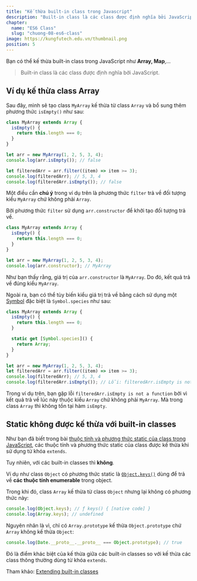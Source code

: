 ```yaml
---
title: "Kế thừa built-in class trong Javascript"
description: "Built-in class là các class được định nghĩa bởi JavaScript. Ví dụ kế thừa class Array."
chapter:
  name: "ES6 Class"
  slug: "chuong-08-es6-class"
image: https://kungfutech.edu.vn/thumbnail.png
position: 5
---
```


Bạn có thể kế thừa built-in class trong JavaScript như **Array, Map**,...

> Built-in class là các class được định nghĩa bởi JavaScript.

## Ví dụ kế thừa class Array

Sau đây, mình sẽ tạo class `MyArray` kế thừa từ class `Array` và bổ sung thêm phương thức `isEmpty()` như sau:

```js
class MyArray extends Array {
  isEmpty() {
    return this.length === 0;
  }
}

let arr = new MyArray(1, 2, 5, 3, 4);
console.log(arr.isEmpty()); // false

let filteredArr = arr.filter((item) => item >= 3);
console.log(filteredArr); // 5, 3, 4
console.log(filteredArr.isEmpty()); // false
```

Một điều cần **chú ý** trong ví dụ trên là phương thức `filter` trả về đối tượng kiểu `MyArray` chứ không phải `Array`.

Bởi phương thức `filter` sử dụng `arr.constructor` để khởi tạo đối tượng trả về.

```js
class MyArray extends Array {
  isEmpty() {
    return this.length === 0;
  }
}

let arr = new MyArray(1, 2, 5, 3, 4);
console.log(arr.constructor); // MyArray
```

Như bạn thấy rằng, giá trị của `arr.constructor` là `MyArray`. Do đó, kết quả trả về đúng kiểu `MyArray`.

Ngoài ra, bạn có thể tùy biến kiểu giá trị trả về bằng cách sử dụng một [Symbol](/bai-viet/javascript/symbol-trong-javascript) đặc biệt là `Symbol.species` như sau:

```js
class MyArray extends Array {
  isEmpty() {
    return this.length === 0;
  }

  static get [Symbol.species]() {
    return Array;
  }
}

let arr = new MyArray(1, 2, 5, 3, 4);
let filteredArr = arr.filter((item) => item >= 3);
console.log(filteredArr); // 5, 3, 4
console.log(filteredArr.isEmpty()); // Lỗi: filteredArr.isEmpty is not a function
```

Trong ví dụ trên, bạn gặp lỗi `filteredArr.isEmpty is not a function` bởi vì kết quả trả về lúc này thuộc kiểu `Array` chứ không phải `MyArray`. Mà trong class `Array` thì không tồn tại hàm `isEmpty`.

## Static không được kế thừa với built-in classes

Như bạn đã biết trong bài [thuộc tính và phương thức static của class trong JavaScript](/bai-viet/javascript/thuoc-tinh-va-phuong-thuc-static-cua-class-trong-javascript), các thuộc tính và phương thức static của class được kế thừa khi sử dụng từ khóa `extends`.

Tuy nhiên, với các built-in classes thì **không**.

Ví dụ như class `Object` có phương thức static là [`Object.keys()`](https://developer.mozilla.org/en-US/docs/Web/JavaScript/Reference/Global_Objects/Object/keys) dùng để trả về **các thuộc tính enumerable** trong object.

Trong khi đó, class `Array` kế thừa từ class `Object` nhưng lại không có phương thức này:

```js
console.log(Object.keys); // ƒ keys() { [native code] }
console.log(Array.keys); // undefined
```

Nguyên nhân là vì, chỉ có `Array.prototype` kế thừa `Object.prototype` chứ `Array` không kế thừa `Object`:

```js
console.log(Date.__proto__.__proto__ === Object.prototype); // true
```

Đó là điểm khác biệt của kế thừa giữa các built-in classes so với kế thừa các class thông thường dùng từ khóa `extends`.

Tham khảo: [Extending built-in classes](https://javascript.info/extend-natives)
